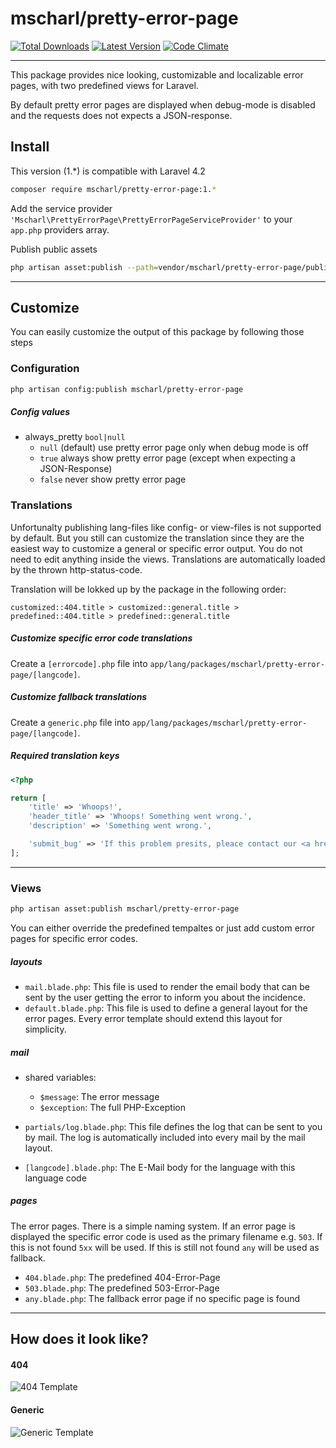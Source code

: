 # mscharl/pretty-error-page
[![Total Downloads](https://img.shields.io/packagist/dm/mscharl/pretty-error-page.svg)](https://packagist.org/packages/mscharl/pretty-error-page) [![Latest Version](http://img.shields.io/packagist/v/mscharl/pretty-error-page.svg)](https://packagist.org/packages/mscharl/pretty-error-page) [![Code Climate](https://img.shields.io/codeclimate/github/mscharl/pretty-error-page.svg)](https://codeclimate.com/github/mscharl/pretty-error-page)

-----

This package provides nice looking, customizable and localizable error pages, with two predefined views for Laravel.

By default pretty error pages are displayed when debug-mode is disabled and the requests does not expects a JSON-response.

## Install
This version (1.*) is compatible with Laravel 4.2
```sh
composer require mscharl/pretty-error-page:1.*
```

Add the service provider `'Mscharl\PrettyErrorPage\PrettyErrorPageServiceProvider'` to your `app.php` providers array.

Publish public assets
```sh
php artisan asset:publish --path=vendor/mscharl/pretty-error-page/public mscharl/pretty-error-page
```

-----

## Customize
You can easily customize the output of this package by following those steps

### Configuration
```sh
php artisan config:publish mscharl/pretty-error-page
```

##### Config values
* always_pretty `bool|null`
  * `null` (default) use pretty error page only when debug mode is off
  * `true` always show pretty error page (except when expecting a JSON-Response)
  * `false` never show pretty error page

### Translations
Unfortunalty publishing lang-files like config- or view-files is not supported by default.
But you still can customize the translation since they are the easiest way to customize a general or specific error output. You do not need to edit anything inside the views. Translations are automatically loaded by the thrown http-status-code.

Translation will be lokked up by the package in the following order:
```
customized::404.title > customized::general.title > predefined::404.title > predefined::general.title
```

##### Customize specific error code translations
Create a `[errorcode].php` file into `app/lang/packages/mscharl/pretty-error-page/[langcode]`.

##### Customize fallback translations
Create a `generic.php` file into `app/lang/packages/mscharl/pretty-error-page/[langcode]`.

##### Required translation keys
```php
<?php

return [
    'title' => 'Whoops!',
    'header_title' => 'Whoops! Something went wrong.',
    'description' => 'Something went wrong.',

    'submit_bug' => 'If this problem presits, pleace contact our <a href=":link">Support-Team</a>',
];
```

-----

### Views
```sh
php artisan asset:publish mscharl/pretty-error-page
```

You can either override the predefined tempaltes or just add custom error pages for specific error codes.

##### layouts
* `mail.blade.php`: This file is used to render the email body that can be sent by the user getting the error to inform you about the incidence.
* `default.blade.php`: This file is used to define a general layout for the error pages. Every error template should extend this layout for simplicity.

##### mail
* shared variables:
  * `$message`: The error message
  * `$exception`: The full PHP-Exception
    
* `partials/log.blade.php`: This file defines the log that can be sent to you by mail. The log is automatically included into every mail by the mail layout.
* `[langcode].blade.php`: The E-Mail body for the language with this language code

##### pages
The error pages. There is a simple naming system.
If an error page is displayed the specific error code is used as the primary filename e.g. `503`. If this is not found `5xx` will be used. If this is still not found `any` will be used as fallback.

* `404.blade.php`: The predefined 404-Error-Page
* `503.blade.php`: The predefined 503-Error-Page
* `any.blade.php`: The fallback error page if no specific page is found

-----

## How does it look like?

#### 404
![404 Template](https://cdn.rawgit.com/mscharl/pretty-error-page/master/preview-404.png)

#### Generic
![Generic Template](https://cdn.rawgit.com/mscharl/pretty-error-page/master/preview-any.png)

